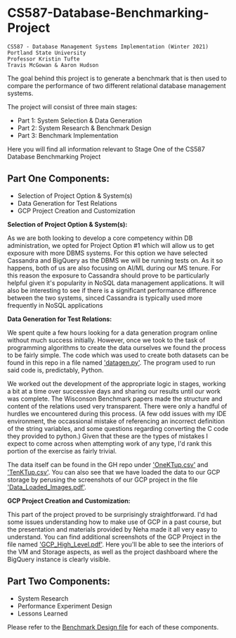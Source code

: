 # CS587-Database-Benchmarking-Project
```
CS587 - Database Management Systems Implementation (Winter 2021)
Portland State University
Professor Kristin Tufte
Travis McGowan & Aaron Hudson
```
The goal behind this project is to generate a benchmark that is then used to compare the performance of two different relational database management systems.

The project will consist of three main stages:
- Part 1: System Selection & Data Generation
- Part 2: System Research & Benchmark Design
- Part 3: Benchmark Implementation

Here you will find all information relevant to Stage One of the CS587 Database Benchmarking Project

## Part One Components:
  - Selection of Project Option & System(s)   
  - Data Generation for Test Relations
  - GCP Project Creation and Customization


**Selection of Project Option & System(s):**
  
  As we are both looking to develop a core competency within DB administration, we opted for Project Option #1 which will allow us to get exposure with more DBMS systems. For this option we have selected Cassandra and BigQuery as the DBMS we will be running tests on.  As it so happens, both of us are also focusing on AI/ML during our MS tenure. For this reason the exposure to Cassandra should prove to be particularly helpful given it's popularity in NoSQL data management applications. It will also be interesting to see if there is a significant performance difference between the two systems, sinced Cassandra is typically used more frequently in NoSQL applications

**Data Generation for Test Relations:**
  
  We spent quite a few hours looking for a data generation program online without much success initially. However, once we took to the task of programming algorithms to create the data ourselves we found the process to be fairly simple. The code which was used to create both datasets can be found in this repo in a file named ['datagen.py'](https://github.com/ahudson7/CS587-Database-Benchmarking-Project/blob/main/Part-1/datagen.py). The program used to run said code is, predictably, Python.

  We worked out the development of the appropriate logic in stages, working a bit at a time over successive days and sharing our results until our work was complete. The Wisconson Benchmark papers made the structure and content of the relations used very transparent. There were only a handful of hurdles we encountered during this process. (A few odd issues with my IDE environment, the occassional mistake of referencing an incorrect definition of the string variables, and some questions regarding converting the C code they provided to python.) Given that these are the types of mistakes I expect to come across when attempting work of any type, I'd rank this portion of the exercise as fairly trivial.

  The data itself can be found in the GH repo under ['OneKTup.csv'](https://github.com/ahudson7/CS587-Database-Benchmarking-Project/blob/main/Part-1/OneKTup.csv) and ['TenKTup.csv'](https://github.com/ahudson7/CS587-Database-Benchmarking-Project/blob/main/Part-1/TenKTup.csv). You can also see that we have loaded the data to our GCP storage by perusing the screenshots of our GCP project in the file ['Data_Loaded_Images.pdf'](https://github.com/ahudson7/CS587-Database-Benchmarking-Project/blob/main/Part-1/Data_Loaded_Images.pdf).

**GCP Project Creation and Customization:**

  This part of the project proved to be surprisingly straightforward. I'd had some issues understanding how to make use of GCP in a past course, but the presentation and materials provided by Neha made it all very easy to understand. You can find additional screenshots of the GCP Project in the file named ['GCP_High_Level.pdf'](https://github.com/ahudson7/CS587-Database-Benchmarking-Project/blob/main/Part-1/GCP_High_Level.pdf). Here you'll be able to see the interiors of the VM and Storage aspects, as well as the project dashboard where the BigQuery instance is clearly visible.
  
  ## Part Two Components:
  - System Research
  - Performance Experiment Design
  - Lessons Learned

  Please refer to the [Benchmark Design file](https://github.com/ahudson7/CS587-Database-Benchmarking-Project/blob/main/Part-2/Part-2-Benchmark-Design.pdf) for each of these components.

